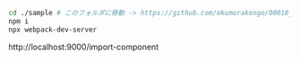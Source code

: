 ```bash
cd ./sample # このフォルダに移動 -> https://github.com/okumurakengo/00018_mdx/tree/master/sample
npm i
npx webpack-dev-server
```

http://localhost:9000/import-component

